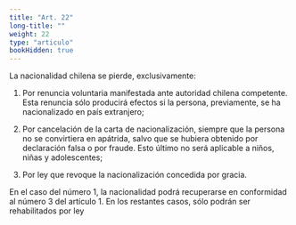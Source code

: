 ```yaml
---
title: "Art. 22"
long-title: ""
weight: 22
type: "articulo"
bookHidden: true
---
```

La nacionalidad chilena se pierde, exclusivamente: 
 
1. Por renuncia voluntaria manifestada ante autoridad chilena competente. Esta renuncia sólo producirá efectos si la persona, previamente, se ha nacionalizado en país extranjero; 
 
2. Por cancelación de la carta de nacionalización, siempre que la persona no se convirtiera en apátrida, salvo que se hubiera obtenido por declaración falsa o por fraude. Esto último no será aplicable a niños, niñas y adolescentes; 
 
3. Por ley que revoque la nacionalización concedida por gracia. 
 
En el caso del número 1, la nacionalidad podrá recuperarse en conformidad al número 3 del artículo 1. En los restantes casos, sólo podrán ser rehabilitados por ley